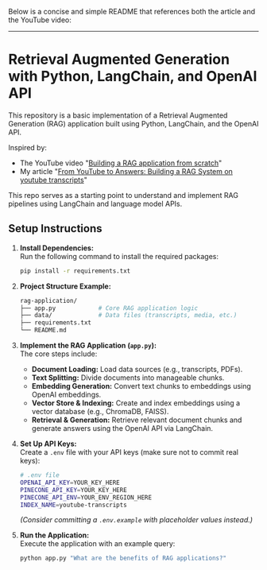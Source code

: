 Below is a concise and simple README that references both the article and the YouTube video:

---

# Retrieval Augmented Generation with Python, LangChain, and OpenAI API

This repository is a basic implementation of a Retrieval Augmented Generation (RAG) application built using Python, LangChain, and the OpenAI API.

Inspired by:
- The YouTube video "[Building a RAG application from scratch](http://www.youtube.com/watch?v=BrsocJb-fAo)"  
- My article "[From YouTube to Answers: Building a RAG System on youtube transcripts](https://medium.com/@rohan-patnaik1997/from-youtube-to-answers-building-a-rag-system-with-python-whisper-and-langchain-480da3ffaffd)"

This repo serves as a starting point to understand and implement RAG pipelines using LangChain and language model APIs.

## Setup Instructions

1. **Install Dependencies:**  
   Run the following command to install the required packages:
   ```bash
   pip install -r requirements.txt
   ```

2. **Project Structure Example:**
   ```bash
   rag-application/
   ├── app.py            # Core RAG application logic
   ├── data/             # Data files (transcripts, media, etc.)
   ├── requirements.txt  
   └── README.md         
   ```

3. **Implement the RAG Application (`app.py`):**  
   The core steps include:
   - **Document Loading:** Load data sources (e.g., transcripts, PDFs).
   - **Text Splitting:** Divide documents into manageable chunks.
   - **Embedding Generation:** Convert text chunks to embeddings using OpenAI embeddings.
   - **Vector Store & Indexing:** Create and index embeddings using a vector database (e.g., ChromaDB, FAISS).
   - **Retrieval & Generation:** Retrieve relevant document chunks and generate answers using the OpenAI API via LangChain.

4. **Set Up API Keys:**  
   Create a `.env` file with your API keys (make sure not to commit real keys):
   ```bash
   # .env file
   OPENAI_API_KEY=YOUR_KEY_HERE
   PINECONE_API_KEY=YOUR_KEY_HERE
   PINECONE_API_ENV=YOUR_ENV_REGION_HERE
   INDEX_NAME=youtube-transcripts
   ```
   *(Consider committing a `.env.example` with placeholder values instead.)*

5. **Run the Application:**  
   Execute the application with an example query:
   ```bash
   python app.py "What are the benefits of RAG applications?"
   ```